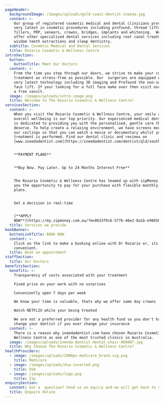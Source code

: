 ```yaml
---
pageHeader:
  backgroundImage: /images/uploads/gold-coast-dentist-ineeda.jpg
  content: >-
    Our group of registered cosmetic medical and dental clinicians provide the
    very latest in cosmetic procedures including profound, thread lifts, Botox,
    fillers, PRP, veneers, crowns, bridges, implants and whitening.  We also
    offer other specialised dental services including root canal treatment,
    wisdom teeth extractions and sleep dentistry.
  subtitle: Cosmetic Medical and Dental Services
  title: Rozario Cosmetic & Wellness Centre
introSection:
  button:
    buttonTitle: Meet Our Doctors
  content: >-
    From the time you step through our doors, we strive to make your cosmetic
    treatment as stress-free as possible. Our  surgeries are equipped with the
    very latest technology including 3D imaging and Profound the non-surgical
    face lift. If your looking for a full face make over then visit our team for
    a free cosult.
  image: /images/uploads/intro-image.png
  title: Welcome to The Rozario Cosmetic & Wellness Centre!
servicesSection:
  content: >-
    When you visit the Rozario Cosmetic & Wellness Centre, your smile and
    overall wellbeing is our top priority. Our experienced medical dental team
    is dedicated to providing you with the personalised, gentle care that you
    deserve. To help create a relaxing environment, we have screens mounted on
    our ceilings so that you can watch a movie or documentary whilst your 
    treatment is performed. Find our dental clinic and reviews on
    [www.ineedadentist.com](https://ineedadentist.com/dentist/qld/southport/teeth-ferry)


    **PAYMENT PLANS**


    **Buy Now. Pay Later. Up to 24 Months Interest Free**


    The Rozario Cosmetic & Wellness Centre has teamed up with zipMoney to give
    you the opportunity to pay for your purchase with flexible monthly payment
    plans.


    Get a decision in real-time


    [**APPLY
    NOW**](https://my.zipmoney.com.au/?m=0b33f9c6-577b-46e2-8a1b-e96656e0f35f)
  title: Services we provide
bookBanner:
  buttonLinkTitle: BOOK NOW
  content: >-
    Click on the link to make a booking online with Dr Rozario or, its easy and
    convenient.
  title: Book an appointment
staffSection:
  title: Our Doctors
benefitsSection:
  benefits: >-
    Transparency of costs associated with your treatment

    Fixed price on your work with no surprises

    Conveniently open 7 days per week

    We know your time is valuable, thats why we offer same day crowns

    Watch NETFLIX while your being treated

    We are not a preferred provider for any health fund so you don't have to
    change your dentist if you ever change your insurance
  content: >-
    There is a reason why ineedadentist.com have chosen Rozario Cosmetic &
    Wellness Centre as one of the most trusted clinics in Australia.
  image: /images/uploads/ineeda-dentist-dental-chair-000007.jpg
  title: Why Choose The Rozario Cosmetic & Wellness Centre?
healthProviders:
  - image: /images/uploads/2000px-medicare_brand.svg.png
    title: Medicare
  - image: /images/uploads/dva-inverted.png
    title: DVA
  - image: /images/uploads/logo.png
    title: Zip
enquirySection:
  content: Got a  question? Send us an equiry and we will get back to you today.
  title: Enquire Online
---
```


